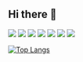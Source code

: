 ## Hi there 👋

<img src="https://img.shields.io/badge/Java-007396?style=flat&logo=Java&logoColor=white"/> <img src="https://img.shields.io/badge/JavaScript-F7DF1E?style=flat&logo=JavaScript&logoColor=black"/> <img src="https://img.shields.io/badge/Spring-6DB33F?style=flat&logo=Spring&logoColor=white"/> <img src="https://img.shields.io/badge/MySQL-4479A1?style=flat&logo=MySQL&logoColor=white"/> <img src="https://img.shields.io/badge/Oracle-F80000?style=flat&logo=Oracle&logoColor=white"/> <img src="https://img.shields.io/badge/CSS3-1572B6?style=flat&logo=CSS3&logoColor=white"/> <img src="https://img.shields.io/badge/HTML5-E34F26?style=flat&logo=HTML5&logoColor=white"/>

[![Top Langs](https://github-readme-stats.vercel.app/api/top-langs/?username=Seo-aron&langs_count=8&theme=dark)](https://github.com/Seo-aron/github-readme-stats)

<!--
**Seo-aron/Seo-aron** is a ✨ _special_ ✨ repository because its `README.md` (this file) appears on your GitHub profile.

Here are some ideas to get you started:

- 🔭 I’m currently working on ...
- 🌱 I’m currently learning ...
- 👯 I’m looking to collaborate on ...
- 🤔 I’m looking for help with ...
- 💬 Ask me about ...
- 📫 How to reach me: ...
- 😄 Pronouns: ...
- ⚡ Fun fact: ...
-->
